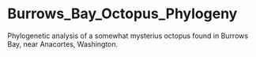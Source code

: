 # Burrows_Bay_Octopus_Phylogeny
Phylogenetic analysis of a somewhat mysterius octopus found in Burrows Bay, near Anacortes, Washington.
